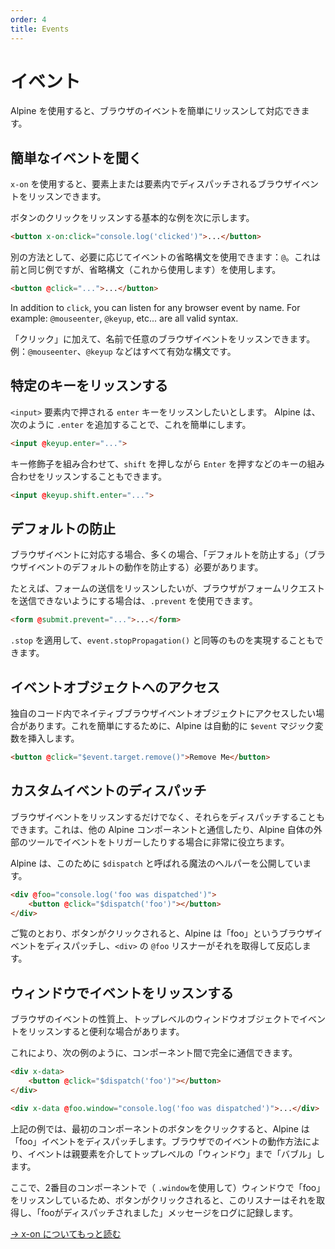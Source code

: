 ```yaml
---
order: 4
title: Events
---
```


# イベント

<!-- Alpine makes it simple to listen for browser events and react to them. -->

Alpine を使用すると、ブラウザのイベントを簡単にリッスンして対応できます。

<a name="listening-for-simple-events"></a>

## 簡単なイベントを聞く

`x-on` を使用すると、要素上または要素内でディスパッチされるブラウザイベントをリッスンできます。

ボタンのクリックをリッスンする基本的な例を次に示します。

<!-- By using `x-on`, you can listen for browser events that are dispatched on or within an element. -->

<!-- Here's a basic example of listening for a click on a button: -->

```html
<button x-on:click="console.log('clicked')">...</button>
```

<!-- As an alternative, you can use the event shorthand syntax if you prefer: `@`. Here's the same example as before, but using the shorthand syntax (which we'll be using from now on): -->

別の方法として、必要に応じてイベントの省略構文を使用できます：`@`。これは前と同じ例ですが、省略構文（これから使用します）を使用します。

```html
<button @click="...">...</button>
```

In addition to `click`, you can listen for any browser event by name. For example: `@mouseenter`, `@keyup`, etc... are all valid syntax.

「クリック」に加えて、名前で任意のブラウザイベントをリッスンできます。例：`@mouseenter`、`@keyup` などはすべて有効な構文です。

<a name="listening-for-specific-keys"></a>

## 特定のキーをリッスンする

<!-- Let's say you wanted to listen for the `enter` key to be pressed inside an `<input>` element. Alpine makes this easy by adding the `.enter` like so: -->

`<input>` 要素内で押される `enter` キーをリッスンしたいとします。 Alpine は、次のように `.enter` を追加することで、これを簡単にします。

```html
<input @keyup.enter="...">
```

<!-- You can even combine key modifiers to listen for key combinations like pressing `enter` while holding `shift`: -->

キー修飾子を組み合わせて、`shift` を押しながら `Enter` を押すなどのキーの組み合わせをリッスンすることもできます。

```html
<input @keyup.shift.enter="...">
```

<a name="preventing-default"></a>

## デフォルトの防止

ブラウザイベントに対応する場合、多くの場合、「デフォルトを防止する」（ブラウザイベントのデフォルトの動作を防止する）必要があります。

たとえば、フォームの送信をリッスンしたいが、ブラウザがフォームリクエストを送信できないようにする場合は、`.prevent` を使用できます。

<!-- When reacting to browser events, it is often necessary to "prevent default" (prevent the default behavior of the browser event). -->

<!-- For example, if you want to listen for a form submission but prevent the browser from submitting a form request, you can use `.prevent`: -->

```html
<form @submit.prevent="...">...</form>
```

<!-- You can also apply `.stop` to achieve the equivalent of `event.stopPropagation()`. -->

`.stop` を適用して、`event.stopPropagation()` と同等のものを実現することもできます。

<a name="accessing-the-event-object"></a>

## イベントオブジェクトへのアクセス

独自のコード内でネイティブブラウザイベントオブジェクトにアクセスしたい場合があります。これを簡単にするために、Alpine は自動的に `$event` マジック変数を挿入します。

<!-- Sometimes you may want to access the native browser event object inside your own code. To make this easy, Alpine automatically injects an `$event` magic variable: -->

```html
<button @click="$event.target.remove()">Remove Me</button>
```

<a name="dispatching-custom-events"></a>

## カスタムイベントのディスパッチ

ブラウザイベントをリッスンするだけでなく、それらをディスパッチすることもできます。これは、他の Alpine コンポーネントと通信したり、Alpine 自体の外部のツールでイベントをトリガーしたりする場合に非常に役立ちます。

Alpine は、このために `$dispatch` と呼ばれる魔法のヘルパーを公開しています。

<!-- In addition to listening for browser events, you can dispatch them as well. This is extremely useful for communicating with other Alpine components or triggering events in tools outside of Alpine itself. -->

<!-- Alpine exposes a magic helper called `$dispatch` for this: -->

```html
<div @foo="console.log('foo was dispatched')">
    <button @click="$dispatch('foo')"></button>
</div>
```

<!-- As you can see, when the button is clicked, Alpine will dispatch a browser event called "foo", and our `@foo` listener on the `<div>` will pick it up and react to it. -->

ご覧のとおり、ボタンがクリックされると、Alpine は「foo」というブラウザイベントをディスパッチし、`<div>` の `@foo` リスナーがそれを取得して反応します。

<a name="listening-for-events-on-window"></a>

## ウィンドウでイベントをリッスンする

ブラウザのイベントの性質上、トップレベルのウィンドウオブジェクトでイベントをリッスンすると便利な場合があります。

これにより、次の例のように、コンポーネント間で完全に通信できます。


<!-- Because of the nature of events in the browser, it is sometimes useful to listen to events on the top-level window object. -->

<!-- This allows you to communicate across components completely like the following example: -->


```html
<div x-data>
    <button @click="$dispatch('foo')"></button>
</div>

<div x-data @foo.window="console.log('foo was dispatched')">...</div>
```

<!-- In the above example, if we click the button in the first component, Alpine will dispatch the "foo" event. Because of the way events work in the browser, they "bubble" up through parent elements all the way to the top-level "window". -->

<!-- Now, because in our second component we are listening for "foo" on the window (with `.window`), when the button is clicked, this listener will pick it up and log the "foo was dispatched" message. -->

上記の例では、最初のコンポーネントのボタンをクリックすると、Alpine は「foo」イベントをディスパッチします。ブラウザでのイベントの動作方法により、イベントは親要素を介してトップレベルの「ウィンドウ」まで「バブル」します。

ここで、2番目のコンポーネントで（ `.window`を使用して）ウィンドウで「foo」をリッスンしているため、ボタンがクリックされると、このリスナーはそれを取得し、「fooがディスパッチされました」メッセージをログに記録します。

[→ x-on についてもっと読む](/directives/on)
